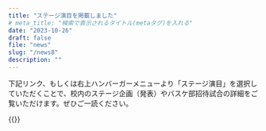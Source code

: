 ```yaml
---
title: "ステージ演目を掲載しました"
# meta_title: "検索で表示されるタイトル(metaタグ)を入れる"
date: "2023-10-26"
draft: false
file: "news"
slug: "/news8"
description: ""
---
```

下記リンク、もしくは右上ハンバーガーメニューより「ステージ演目」を選択していただくことで、校内のステージ企画（発表）やバスケ部招待試合の詳細をご覧いただけます。ぜひご一読ください。

{{<inlink link = "stage" text = "ステージ演目のページへ">}}